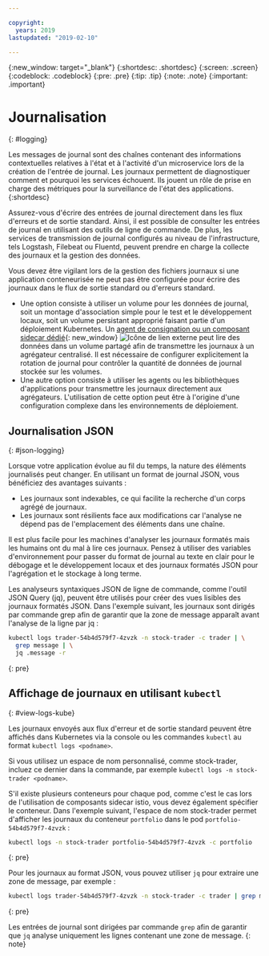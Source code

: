 ```yaml
---

copyright:
  years: 2019
lastupdated: "2019-02-10"

---
```


{:new_window: target="_blank"}
{:shortdesc: .shortdesc}
{:screen: .screen}
{:codeblock: .codeblock}
{:pre: .pre}
{:tip: .tip}
{:note: .note}
{:important: .important}

# Journalisation
{: #logging}

Les messages de journal sont des chaînes contenant des informations contextuelles relatives à l'état et à l'activité d'un microservice lors de la création de l'entrée de journal. Les journaux permettent de diagnostiquer comment et pourquoi les services échouent. Ils jouent un rôle de prise en charge des métriques pour la surveillance de l'état des applications.
{:shortdesc}

Assurez-vous d'écrire des entrées de journal directement dans les flux d'erreurs et de sortie standard. Ainsi, il est possible de consulter les entrées de journal en utilisant des outils de ligne de commande. De plus, les services de transmission de journal configurés au niveau de l'infrastructure, tels Logstash, Filebeat ou Fluentd, peuvent prendre en charge la collecte des journaux et la gestion des données.

Vous devez être vigilant lors de la gestion des fichiers journaux si une application conteneurisée ne peut pas être configurée pour écrire des journaux dans le flux de sortie standard ou d'erreurs standard.

* Une option consiste à utiliser un volume pour les données de journal, soit un montage d'association simple pour le test et le développement locaux, soit un volume persistant approprié faisant partie d'un déploiement Kubernetes. Un [agent de consignation ou un composant sidecar dédié](https://kubernetes.io/docs/concepts/cluster-administration/logging/#sidecar-container-with-a-logging-agent){: new_window} ![Icône de lien externe](../icons/launch-glyph.svg "Icône de lien externe") peut lire des données dans un volume partagé afin de transmettre les journaux à un agrégateur centralisé. Il est nécessaire de configurer explicitement la rotation de journal pour contrôler la quantité de données de journal stockée sur les volumes.
* Une autre option consiste à utiliser les agents ou les bibliothèques d'applications pour transmettre les journaux directement aux agrégateurs. L'utilisation de cette option peut être à l'origine d'une configuration complexe dans les environnements de déploiement. 

## Journalisation JSON
{: #json-logging}

Lorsque votre application évolue au fil du temps, la nature des éléments journalisés peut changer. En utilisant un format de journal JSON, vous bénéficiez des avantages suivants :

* Les journaux sont indexables, ce qui facilite la recherche d'un corps agrégé de journaux.
* Les journaux sont résilients face aux modifications car l'analyse ne dépend pas de l'emplacement des éléments dans une chaîne.

Il est plus facile pour les machines d'analyser les journaux formatés mais les humains ont du mal à lire ces journaux. Pensez à utiliser des variables d'environnement pour passer du format de journal au texte en clair pour le débogage et le développement locaux et des journaux formatés JSON pour l'agrégation et le stockage à long terme.

Les analyseurs syntaxiques JSON de ligne de commande, comme l'outil JSON Query (jq), peuvent être utilisés pour créer des vues lisibles des journaux formatés JSON. Dans l'exemple suivant, les journaux sont dirigés par commande grep afin de garantir que la zone de message apparaît avant l'analyse de la ligne par jq :

```bash
kubectl logs trader-54b4d579f7-4zvzk -n stock-trader -c trader | \
  grep message | \
  jq .message -r
```
{: pre}

## Affichage de journaux en utilisant `kubectl`
{: #view-logs-kube}

Les journaux envoyés aux flux d'erreur et de sortie standard peuvent être affichés dans Kubernetes via la console ou les commandes `kubectl` au format `kubectl logs <podname>`.

Si vous utilisez un espace de nom personnalisé, comme stock-trader, incluez ce dernier dans la commande, par exemple `kubectl logs -n stock-trader <podname>`.

S'il existe plusieurs conteneurs pour chaque pod, comme c'est le cas lors de l'utilisation de composants sidecar istio, vous devez également spécifier le conteneur. Dans l'exemple suivant, l'espace de nom stock-trader permet d'afficher les journaux du conteneur `portfolio` dans le pod `portfolio-54b4d579f7-4zvzk` :

```bash
kubectl logs -n stock-trader portfolio-54b4d579f7-4zvzk -c portfolio
```
{: pre}

Pour les journaux au format JSON, vous pouvez utiliser `jq` pour extraire une zone de message, par exemple :

```bash
kubectl logs trader-54b4d579f7-4zvzk -n stock-trader -c trader | grep message | jq .message -r
```
{: pre}

Les entrées de journal sont dirigées par commande `grep` afin de garantir que `jq` analyse uniquement les lignes contenant une zone de message.
{: note}
